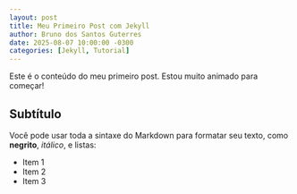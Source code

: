 ```yaml
---
layout: post
title: Meu Primeiro Post com Jekyll
author: Bruno dos Santos Guterres
date: 2025-08-07 10:00:00 -0300
categories: [Jekyll, Tutorial]
---
```


Este é o conteúdo do meu primeiro post. Estou muito animado para começar!

## Subtítulo

Você pode usar toda a sintaxe do Markdown para formatar seu texto, como **negrito**, _itálico_, e listas:

* Item 1
* Item 2
* Item 3